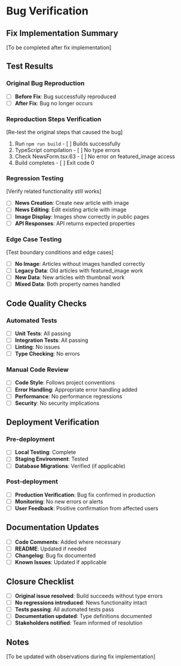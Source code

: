 # Bug Verification

## Fix Implementation Summary
[To be completed after fix implementation]

## Test Results

### Original Bug Reproduction
- [ ] **Before Fix**: Bug successfully reproduced
- [ ] **After Fix**: Bug no longer occurs

### Reproduction Steps Verification
[Re-test the original steps that caused the bug]

1. Run `npm run build` - [ ] Builds successfully
2. TypeScript compilation - [ ] No type errors
3. Check NewsForm.tsx:63 - [ ] No error on featured_image access
4. Build completes - [ ] Exit code 0

### Regression Testing
[Verify related functionality still works]

- [ ] **News Creation**: Create new article with image
- [ ] **News Editing**: Edit existing article with image
- [ ] **Image Display**: Images show correctly in public pages
- [ ] **API Responses**: API returns expected properties

### Edge Case Testing
[Test boundary conditions and edge cases]

- [ ] **No Image**: Articles without images handled correctly
- [ ] **Legacy Data**: Old articles with featured_image work
- [ ] **New Data**: New articles with thumbnail work
- [ ] **Mixed Data**: Both property names handled

## Code Quality Checks

### Automated Tests
- [ ] **Unit Tests**: All passing
- [ ] **Integration Tests**: All passing
- [ ] **Linting**: No issues
- [ ] **Type Checking**: No errors

### Manual Code Review
- [ ] **Code Style**: Follows project conventions
- [ ] **Error Handling**: Appropriate error handling added
- [ ] **Performance**: No performance regressions
- [ ] **Security**: No security implications

## Deployment Verification

### Pre-deployment
- [ ] **Local Testing**: Complete
- [ ] **Staging Environment**: Tested
- [ ] **Database Migrations**: Verified (if applicable)

### Post-deployment
- [ ] **Production Verification**: Bug fix confirmed in production
- [ ] **Monitoring**: No new errors or alerts
- [ ] **User Feedback**: Positive confirmation from affected users

## Documentation Updates
- [ ] **Code Comments**: Added where necessary
- [ ] **README**: Updated if needed
- [ ] **Changelog**: Bug fix documented
- [ ] **Known Issues**: Updated if applicable

## Closure Checklist
- [ ] **Original issue resolved**: Build succeeds without type errors
- [ ] **No regressions introduced**: News functionality intact
- [ ] **Tests passing**: All automated tests pass
- [ ] **Documentation updated**: Type definitions documented
- [ ] **Stakeholders notified**: Team informed of resolution

## Notes
[To be updated with observations during fix implementation]